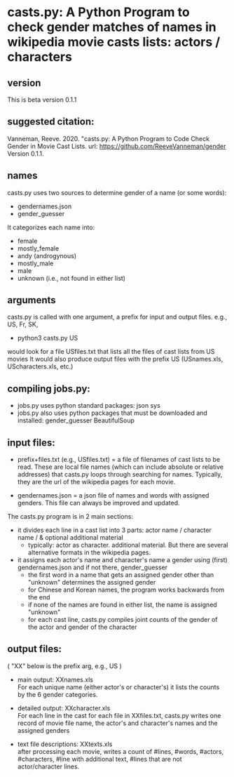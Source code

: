 # casts.py: A Python Program to check gender matches of names in wikipedia movie casts lists: actors / characters

## version
This is beta version 0.1.1  

## suggested citation:
Vanneman, Reeve. 2020.  "casts.py: A Python Program to Code Check Gender in Movie Cast Lists.
url: https://github.com/ReeveVanneman/gender Version 0.1.1.

## names
casts.py uses two sources to determine gender of a name (or some words):
- gendernames.json
- gender_guesser

It categorizes each name into:
- female
- mostly_female
- andy (androgynous)
- mostly_male
- male
- unknown (i.e., not found in either list)

## arguments  
casts.py is called with one argument, a prefix for input and output files.  e.g., US, Fr, SK,
- python3 casts.py US

would look for a file USfiles.txt that lists all the files of cast lists from US movies
It would also produce output files with the prefix US (USnames.xls, UScharacters.xls, etc.)
  
## compiling jobs.py:  
- jobs.py uses python standard packages: json sys  
- jobs.py also uses python packages that must be downloaded and installed: gender_guesser BeautifulSoup

## input files:  
- prefix+files.txt (e.g., USfiles.txt)  = a file of filenames of cast lists to be read.
These are local file names (which can include absolute or relative addresses) that casts.py loops through searching for names.
Typically, they are the url of the wikipedia pages for each movie.

- gendernames.json  = a json file of names and words with assigned genders.
This file can always be improved and updated.
  
The casts.py program is in 2 main sections:
- it divides each line in a cast list into 3 parts: actor name / character name / & optional additional material
	- typically: actor as character. additional material.  But there are several alternative formats in the wikipedia pages.
- it assigns each actor's name and character's name a gender using (first) gendernames.json and if not there, gender_guesser
	- the first word in a name that gets an assigned gender other than "unknown" determines the assigned gender
	-	for Chinese and Korean names, the program works backwards from the end
	- if none of the names are found in either list, the name is assigned "unknown"
	- for each cast line, casts.py compiles joint counts of the gender of the actor and gender of the character

## output files:  
( "XX" below is the prefix arg, e.g., US )

- main output: XXnames.xls  
For each unique name (either actor's or character's) it lists the counts by the 6 gender categories.

- detailed output: XXcharacter.xls  
For each line in the cast for each file in XXfiles.txt, casts.py writes one record of movie file name, the actor's and character's names and the assigned genders

- text file descriptions: XXtexts.xls  
after processing each movie, writes a count of #lines, #words, #actors, #characters, #line with additional text, #lines that are not actor/character lines.
